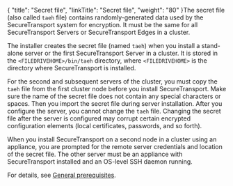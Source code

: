 {
    "title": "Secret file",
    "linkTitle": "Secret file",
    "weight": "80"
}The secret file (also called `taeh` file) contains randomly-generated data used by the SecureTransport system for encryption. It must be the same for all SecureTransport Servers or SecureTransport Edges in a cluster.

The installer creates the secret file (named `taeh`) when you install a stand-alone server or the first SecureTransport Server in a cluster. It is stored in the `<FILEDRIVEHOME>/bin/taeh` directory, where `<FILEDRIVEHOME>` is the directory where SecureTransport is installed.

For the second and subsequent servers of the cluster, you must copy the `taeh` file from the first cluster node before you install SecureTransport. Make sure the name of the secret file does not contain any special characters or spaces. Then you import the secret file during server installation. After you configure the server, you cannot change the `taeh` file. Changing the secret file after the server is configured may corrupt certain encrypted configuration elements (local certificates, passwords, and so forth).

When you install SecureTransport on a second node in a cluster using an appliance, you are prompted for the remote server credentials and location of the secret file. The other server must be an appliance with SecureTransport installed and an OS-level SSH daemon running.

For details, see [General prerequisites](general_prerequisites.htm#installation_3205816781_1041633).
